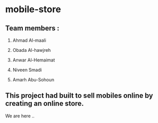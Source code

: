 # mobile-store
## Team members :

1. Ahmad Al-maali

2. Obada Al-hawjreh

3. Anwar Al-Hemaimat

4. Niveen Smadi

5. Amarh Abu-Sohoun

## This project had built to sell mobiles online by creating an online store.
We are here ..